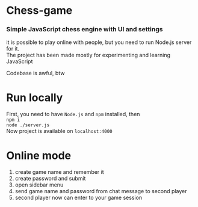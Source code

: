 # Chess-game
### Simple JavaScript chess engine with UI and settings
it is possible to play online with people, but you need to run Node.js server for it.<br>
The project has been made mostly for experimenting and learning JavaScript<br>

Codebase is awful, btw

# Run locally
First, you need to have `Node.js` and `npm` installed, then<br>
`npm i`<br>
`node ./server.js`<br>
Now project is available on `localhost:4000`
# Online mode
1. create game name and remember it
2. create password and submit
3. open sidebar menu
4. send game name and password from chat message to second player
5. second player now can enter to your game session 
